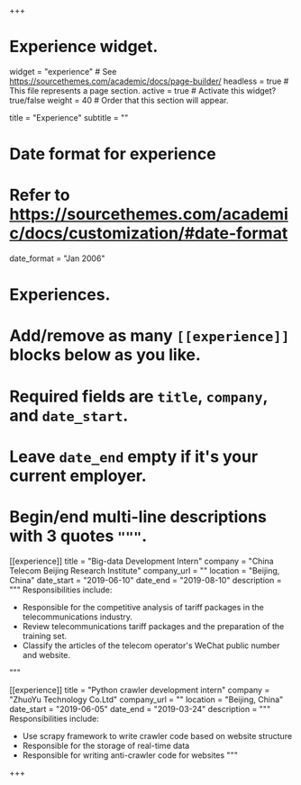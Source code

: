 +++
# Experience widget.
widget = "experience"  # See https://sourcethemes.com/academic/docs/page-builder/
headless = true  # This file represents a page section.
active = true  # Activate this widget? true/false
weight = 40  # Order that this section will appear.

title = "Experience"
subtitle = ""

# Date format for experience
#   Refer to https://sourcethemes.com/academic/docs/customization/#date-format
date_format = "Jan 2006"

# Experiences.
#   Add/remove as many `[[experience]]` blocks below as you like.
#   Required fields are `title`, `company`, and `date_start`.
#   Leave `date_end` empty if it's your current employer.
#   Begin/end multi-line descriptions with 3 quotes `"""`.

[[experience]]
  title = "Big-data Development Intern"
  company = "China Telecom Beijing Research Institute"
  company_url = ""
  location = "Beijing, China"
  date_start = "2019-06-10"
  date_end = "2019-08-10"
  description = """ 
  Responsibilities include:
 
  * Responsible for the competitive analysis of tariff packages in the telecommunications industry. 
  * Review telecommunications tariff packages and the preparation of the training set. 
  * Classify the articles of the telecom operator's WeChat public number and website. 
  
  """

[[experience]]
  title = "Python crawler development intern"
  company = "ZhuoYu Technology Co.Ltd"
  company_url = ""
  location = "Beijing, China"
  date_start = "2019-06-05"
  date_end = "2019-03-24"
  description = """
  Responsibilities include:
  
  * Use scrapy framework to write crawler code based on website structure
  * Responsible for the storage of real-time data
  * Responsible for writing anti-crawler code for websites
  """
  



+++
